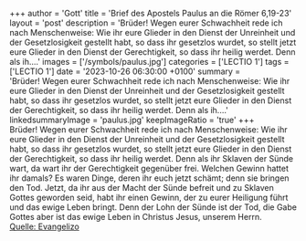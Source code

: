 +++
author = 'Gott'
title = 'Brief des Apostels Paulus an die Römer 6,19-23'
layout = 'post'
description = 'Brüder! Wegen eurer Schwachheit rede ich nach Menschenweise: Wie ihr eure Glieder in den Dienst der Unreinheit und der Gesetzlosigkeit gestellt habt, so dass ihr gesetzlos wurdet, so stellt jetzt eure Glieder in den Dienst der Gerechtigkeit, so dass ihr heilig werdet. Denn als ih....'
images = ['/symbols/paulus.jpg']
categories = ['LECTIO 1']
tags = ['LECTIO 1']
date = '2023-10-26 06:30:00 +0100'
summary = 'Brüder! Wegen eurer Schwachheit rede ich nach Menschenweise: Wie ihr eure Glieder in den Dienst der Unreinheit und der Gesetzlosigkeit gestellt habt, so dass ihr gesetzlos wurdet, so stellt jetzt eure Glieder in den Dienst der Gerechtigkeit, so dass ihr heilig werdet. Denn als ih....'
linkedsummaryImage = 'paulus.jpg'
keepImageRatio = 'true'
+++
Brüder! Wegen eurer Schwachheit rede ich nach Menschenweise: Wie ihr eure Glieder in den Dienst der Unreinheit und der Gesetzlosigkeit gestellt habt, so dass ihr gesetzlos wurdet, so stellt jetzt eure Glieder in den Dienst der Gerechtigkeit, so dass ihr heilig werdet.
Denn als ihr Sklaven der Sünde wart, da wart ihr der Gerechtigkeit gegenüber frei.<!--more-->
Welchen Gewinn hattet ihr damals? Es waren Dinge, deren ihr euch jetzt schämt; denn sie bringen den Tod.
Jetzt, da ihr aus der Macht der Sünde befreit und zu Sklaven Gottes geworden seid, habt ihr einen Gewinn, der zu eurer Heiligung führt und das ewige Leben bringt.
Denn der Lohn der Sünde ist der Tod, die Gabe Gottes aber ist das ewige Leben in Christus Jesus, unserem Herrn.<br> [Quelle: Evangelizo](https://evangeliumtagfuertag.org/DE/gospel)